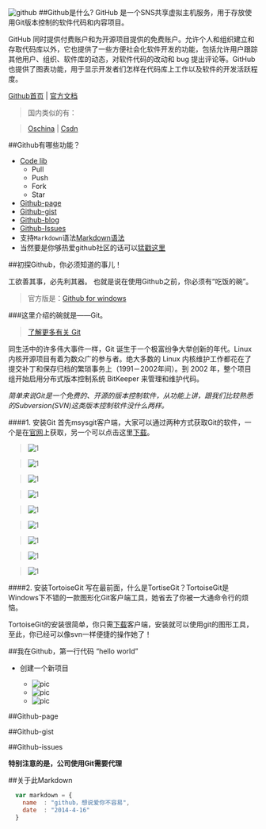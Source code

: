 ![github](logo.png)
##Github是什么?
GitHub 是一个SNS共享虚拟主机服务，用于存放使用Git版本控制的软件代码和内容项目。

GitHub 同时提供付费账户和为开源项目提供的免费账户。允许个人和组织建立和存取代码库以外，它也提供了一些方便社会化软件开发的功能，包括允许用户跟踪其他用户、组织、软件库的动态，对软件代码的改动和 bug 提出评论等。GitHub也提供了图表功能，用于显示开发者们怎样在代码库上工作以及软件的开发活跃程度。


[Github首页](http://github.com/hoosin "Github首页") | 
[官方文档](https://help.github.com/articles/github-glossary "官方文档")
>国内类似的有：

>[Oschina](http://git.oschina.net/ "Oschina") | [Csdn](http://code.csdn.net "Csdn") 




##Github有哪些功能？

* [Code lib](http://github.com)
    *  Pull
    *  Push
    *  Fork
    *  Star
* [Github-page](http://hoosin.github.io/easyBtn/)
* [Github-gist](https://gist.github.com/)
* [Github-blog](https://github.com/blog)
* [Github-Issues](https://github.com/hoosin/easyBtn/issues?state=closed)
* 支持`Markdown`语法[Markdown语法](https://github.com/hoosin/MarkDown)
* 当然要是你够热爱github社区的话可以[猛戳这里](http://shop.github.com/ "github-shop")

##初探Github，你必须知道的事儿！

工欲善其事，必先利其器。
也就是说在使用Github之前，你必须有“吃饭的碗”。
>官方版是：[Github for windows](https://windows.github.com/)


###这里介绍的碗就是——Git。
>[了解更多有关 Git](http://git.oschina.net/progit/)

同生活中的许多伟大事件一样，Git 诞生于一个极富纷争大举创新的年代。Linux 内核开源项目有着为数众广的参与者。绝大多数的 Linux 内核维护工作都花在了提交补丁和保存归档的繁琐事务上（1991－2002年间）。到 2002 年，整个项目组开始启用分布式版本控制系统 BitKeeper 来管理和维护代码。

*简单来说Git是一个免费的、开源的版本控制软件，从功能上讲，跟我们比较熟悉的Subversion(SVN)这类版本控制软件没什么两样。*

####1. 安装Git
首先msysgit客户端，大家可以通过两种方式获取Git的软件，一个是在[官网](http://git-scm.com/)上获取，另一个可以点击这里[下载](https://code.google.com/p/msysgit/)。

>![1](img/git-st1.png)

>![1](img/git-st2.png)

>![1](img/git-st3.png)

>![1](img/git-st4.png)

>![1](img/git-st5.png)

>![1](img/git-st6.png)

>![1](img/git-st7.png)

>![1](img/git-st8.png)

>![1](img/git-st9.png)


####2. 安装TortoiseGit
写在最前面，什么是TortiseGit？TortoiseGit是Windows下不错的一款图形化Git客户端工具，她省去了你被一大通命令行的烦恼。

TortoiseGit的安装很简单，你只需[下载](https://code.google.com/p/tortoisegit/)客户端，安装就可以使用git的图形工具，至此，你已经可以像svn一样便捷的操作她了！

##我在Github，第一行代码 “hello world”

* 创建一个新项目

    * ![pic](img/guide-1.png)
    * ![pic](img/guide-2.png)
    * ![pic](img/guide-3.png)


##Github-page

##Github-gist

##Github-issues

**特别注意的是，公司使用Git需要代理**
 

##关于此Markdown

```javascript
  var markdown = {
    name  : "github，想说爱你不容易",
    date  : "2014-4-16"
  }
```